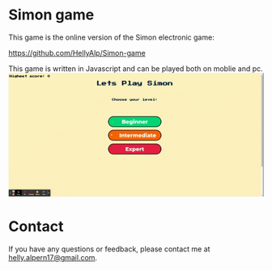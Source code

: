 # Simon game

This game is the online version of the Simon electronic game:

https://github.com/HellyAlp/Simon-game

This game is written in Javascript and can be played both on moblie and pc.
![](https://github.com/HellyAlp/Simon-game/blob/main/Simon.gif)
# Contact
If you have any questions or feedback, please contact me at helly.alpern17@gmail.com.

